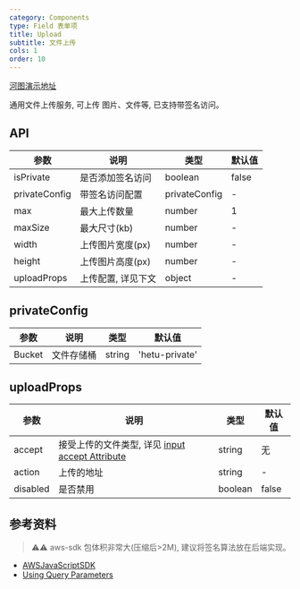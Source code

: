 ```yaml
---
category: Components
type: Field 表单项
title: Upload
subtitle: 文件上传
cols: 1
order: 10
---
```


[河图演示地址](http://139.155.239.172:9536/guiedit?route=%2Fproject%2Fhetu_demo%2Fhetu%2Fdemo%2FUpload)

通用文件上传服务, 可上传 图片、文件等, 已支持带签名访问。

## API

| 参数          | 说明               | 类型          | 默认值 |
| ------------- | ------------------ | ------------- | ------ |
| isPrivate     | 是否添加签名访问   | boolean       | false  |
| privateConfig | 带签名访问配置     | privateConfig | -      |
| max           | 最大上传数量       | number        | 1      |
| maxSize       | 最大尺寸(kb)       | number        | -      |
| width         | 上传图片宽度(px)   | number        | -      |
| height        | 上传图片高度(px)   | number        | -      |
| uploadProps   | 上传配置, 详见下文 | object        | -      |

## privateConfig
| 参数   | 说明       | 类型   | 默认值         |
| ------ | ---------- | ------ | -------------- |
| Bucket | 文件存储桶 | string | 'hetu-private' |


## uploadProps

| 参数     | 说明                                                                                                                           | 类型    | 默认值 |
| -------- | ------------------------------------------------------------------------------------------------------------------------------ | ------- | ------ |
| accept   | 接受上传的文件类型, 详见 [input accept Attribute](https://developer.mozilla.org/en-US/docs/Web/HTML/Element/input/file#accept) | string  | 无     |
| action   | 上传的地址                                                                                                                     | string  | -      |
| disabled | 是否禁用                                                                                                                       | boolean | false  |

## 参考资料
> ⚠️⚠️ aws-sdk 包体积非常大(压缩后>2M), 建议将签名算法放在后端实现。
* [AWSJavaScriptSDK](https://docs.aws.amazon.com/AWSJavaScriptSDK/latest/AWS/S3.html#getSignedUrl-property)
* [Using Query Parameters](https://docs.aws.amazon.com/AmazonS3/latest/API/sigv4-query-string-auth.html)
